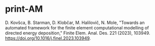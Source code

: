 # print-AM
D. Kovšca, B. Starman, D. Klobčar, M. Halilovič, N. Mole, "Towards an automated framework for the finite element computational modelling of directed energy deposition," Finite Elem. Anal. Des. 221 (2023), 103949. https://doi.org/10.1016/j.finel.2023.103949.
